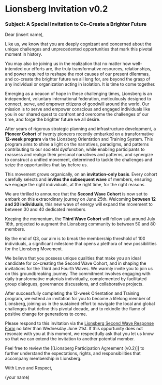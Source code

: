 # Lionsberg Invitation v0.2

### Subject: A Special Invitation to Co-Create a Brighter Future 

Dear (insert name), 

Like us, we know that you are deeply cognizant and concerned about the unique challenges and unprecedented opportunities that mark this pivotal moment in history.

You may also be joining us in the realization that no matter how well-intended our efforts are, the truly transformative resources, relationships, and power required to reshape the root causes of our present dilemmas, and co-create the brighter future we all long for, are beyond the grasp of any individual or organization acting in isolation. It is time to come together. 

Emerging as a beacon of hope in these challenging times, Lionsberg is an independent, voluntary international federation, meticulously designed to connect, serve, and empower citizens of goodwill around the world. Our mission is to serve and empower conscious and engaged individuals like you in our shared quest to confront and overcome the challenges of our time, and forge the brighter future we all desire. 

After years of rigorous strategic planning and infrastructure development, a **Pioneer Cohort** of twenty pioneers recently embarked on a transformative **12-week program** via the Lionsberg Orientation and Training System. This program aims to shine a light on the narratives, paradigms, and patterns contributing to our societal dysfunction, while enabling participants to reassess and realign their personal narratives and patterns, and synergize to construct a unified movement, determined to tackle the challenges and seize the opportunities that lay before us.

This movement grows organically, on an **invitation-only basis**. Every cohort carefully selects and **invites the subsequent wave** of members, ensuring we engage the right individuals, at the right time, for the right reasons. 

We are thrilled to announce that the **Second Wave Cohort** is now set to embark on this extraordinary journey on June 25th. Welcoming **between 12 and 20 individuals**, this new wave of energy will expand the movement to between 30 and 40 dedicated members.

Keeping the momentum, the **Third Wave Cohort** will follow suit around July 16th, projected to augment the Lionsberg community to between 50 and 80 members.

By the end of Q3, our aim is to break the membership threshold of 100 individuals, a significant milestone that opens a plethora of new possibilities for the Lionsberg Movement.

We believe that you possess unique qualities that make you an ideal candidate for co-creating the Second Wave Cohort, and in shaping the invitations for the Third and Fourth Waves. We warmly invite you to join us on this groundbreaking journey. The commitment involves engaging with daily transformative materials individually, complemented by facilitated group dialogues, governance discussions, and collaborative projects.

After successfully completing the 12-week Orientation and Training program, we extend an invitation for you to become a lifelong member of Lionsberg, joining us in the sustained effort to navigate the local and global challenges that define this pivotal decade, and to rekindle the flame of positive change for generations to come. 

Please respond to this invitation via the [Lionsberg Second Wave Response Form](https://docs.google.com/forms/d/e/1FAIpQLSccZdKzafpcOSgtC2fCUzQI3WhhTdibTJYDaRPBd-zGpUFDHw/viewform?usp=sf_link) no later than Wednesday June 21st. If this opportunity does not resonate with you at this moment, we respectfully ask that you let us know so that we can extend the invitation to another potential member.

Feel free to review the [[Lionsberg Participation Agreement (v0.2)]] to further understand the expectations, rights, and responsibilities that accompany membership in Lionsberg. 

With Love and Respect, 

(your name)



